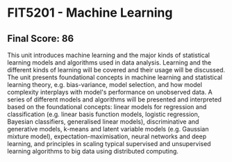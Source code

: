 # FIT5201 - Machine Learning

## Final Score: 86

This unit introduces machine learning and the major kinds of statistical learning models and algorithms used in data analysis. Learning and the different kinds of learning will be covered and their usage will be discussed. The unit presents foundational concepts in machine learning and statistical learning theory, e.g. bias-variance, model selection, and how model complexity interplays with model's performance on unobserved data. A series of different models and algorithms will be presented and interpreted based on the foundational concepts: linear models for regression and classification (e.g. linear basis function models, logistic regression, Bayesian classifiers, generalised linear models), discriminative and generative models, k-means and latent variable models (e.g. Gaussian mixture model), expectation-maximisation, neural networks and deep learning, and principles in scaling typical supervised and unsupervised learning algorithms to big data using distributed computing.
